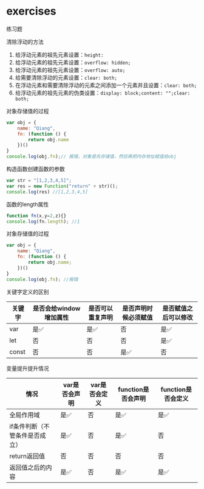 # exercises
练习题

清除浮动的方法
1. 给浮动元素的祖先元素设置：`height: `
2. 给浮动元素的祖先元素设置：`overflow: hidden;`
3. 给浮动元素的祖先元素设置：`overflow: auto;`
4. 给需要清除浮动的元素设置：`clear: both;`
5. 在浮动元素和需要清除浮动的元素之间添加一个元素并且设置：`clear: both;`
6. 给浮动元素的祖先元素的伪类设置：`display: block;content: "";clear: both;`

对象存储值的过程
```js
var obj = {
    name: "Qiang",
    fn: (function () {
        return obj.name
    })()
}
console.log(obj.fn);// 报错，对象是先存储值，然后再把内存地址赋值给obj
```
构造函数创建函数的参数
```js
var str = "[1,2,3,4,5]";
var res = new Function("return" + str)();
console.log(res) //[1,2,3,4,5]
```
函数的length属性
```js
function fn(x,y=2,z){}
console.log(fn.length); //1
```
对象存储值的过程
```js
var obj = {
    name: "Qiang",
    fn: (function () {
        return obj.name;
    })()
}
console.log(obj.fn); //报错
```
关键字定义的区别

|关键字|是否会给window增加属性|是否可以重复声明|是否声明时候必须赋值|是否赋值之后可以修改|
|-|-|-|-|-|
|var|是:white_check_mark:|是:white_check_mark:|否|是:white_check_mark:|
|let|否|否|否|是:white_check_mark:|
|const|否|否|是:white_check_mark:|否|

变量提升提升情况

|情况|var是否会声明|var是否会定义|function是否会声明|function是否会定义|
|-|-|-|-|-|
|全局作用域|是:white_check_mark:|否|是:white_check_mark:|是:white_check_mark:|
|if条件判断（不管条件是否成立）|是:white_check_mark:|否|是:white_check_mark:|否|
|return返回值|否|否|否|否|
|返回值之后的内容|是:white_check_mark:|否|是:white_check_mark:|是:white_check_mark:|

